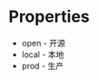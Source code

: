 <!--
 * @Author: jackning 270580156@qq.com
 * @Date: 2025-05-27 09:49:01
 * @LastEditors: jackning 270580156@qq.com
 * @LastEditTime: 2025-05-27 09:49:05
 * @Description: bytedesk.com https://github.com/Bytedesk/bytedesk
 *   Please be aware of the BSL license restrictions before installing Bytedesk IM – 
 *  selling, reselling, or hosting Bytedesk IM as a service is a breach of the terms and automatically terminates your rights under the license. 
 *  Business Source License 1.1: https://github.com/Bytedesk/bytedesk/blob/main/LICENSE 
 *  contact: 270580156@qq.com 
 * 
 * Copyright (c) 2025 by bytedesk.com, All Rights Reserved. 
-->
# Properties

- open - 开源
- local - 本地
- prod - 生产

